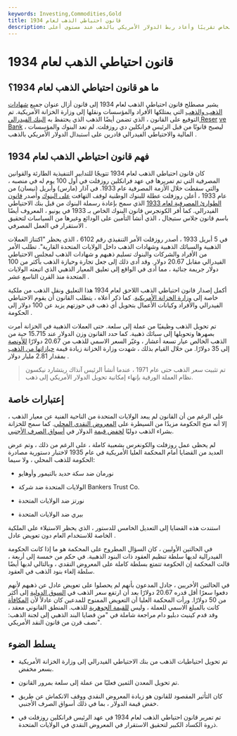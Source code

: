 ```yaml
---
keywords: Investing,Commodities,Gold
title: قانون احتياطي الذهب لعام 1934
description: اشترى قانون احتياطي الذهب لعام 1934 جميع الذهب المملوك للقطاع الخاص تقريبًا وأعاد ربط الدولار الأمريكي بالذهب عند مستوى أعلى.
---
```


# قانون احتياطي الذهب لعام 1934
## ما هو قانون احتياطي الذهب لعام 1934؟

يشير مصطلح قانون احتياطي الذهب لعام 1934 إلى قانون أزال عنوان جميع [شهادات الذهب والذهب](/goldcertificate) التي يمتلكها الأفراد والمؤسسات ونقلها إلى وزارة الخزانة الأمريكية. تم التوقيع على القانون ، الذي تضمن أيضًا الذهب الذي يحتفظ به [البنك الفيدرالي Reser](/federalreservebank) [ve Bank](/federalreservebank) ، ليصبح قانونًا من قبل الرئيس فرانكلين دي روزفلت. لم تعد البنوك والمؤسسات المالية والاحتياطي الفيدرالي قادرين على استبدال الدولار الأمريكي بالذهب .

## فهم قانون احتياطي الذهب لعام 1934

كان قانون احتياطي الذهب لعام 1934 تتويجًا للتدابير التنفيذية الطارئة والقوانين المصرفية التي تم تمريرها في عهد فرانكلين روزفلت في أول 100 يوم له في منصبه ، والتي سقطت خلال الأزمة المصرفية عام 1933. في آذار (مارس) وأبريل (نيسان) من عام 1933 ، أعلن روزفلت عطلة للبنوك الوطنية لوقف التهافت [على البنوك](/bankrun) وأصدر [قانون الطوارئ المصرفية لعام 1933](/emergencybankingact) الذي سمح بإعادة رسملة البنوك من قبل بنك الاحتياطي الفيدرالي. كما أقر الكونجرس قانون البنوك الخاص بـ 1933 في يونيو ، المعروف أيضًا باسم قانون جلاس ستيجال ، الذي أنشأ التأمين على الودائع وغيرها من السياسات لتحقيق الاستقرار في العمل المصرفي .

في 5 أبريل 1933 ، أصدر روزفلت الأمر التنفيذي رقم 6102 ، الذي يحظر "اكتناز العملات الذهبية والسبائك الذهبية وشهادات الذهب داخل الولايات المتحدة القارية". تطلب الأمر من الأفراد والشركات والبنوك تسليم ذهبهم و شهادات الذهب لمجلس الاحتياطي الفيدرالي مقابل 20.67 دولار. وقد أدى ذلك إلى جعل تجارة وحيازة الذهب بأكثر من 100 دولار جريمة جنائية ، مما أدى في الواقع إلى تعليق المعيار الذهبي الذي اتبعته الولايات المتحدة منذ القرن التاسع عشر .

أكمل إصدار قانون احتياطي الذهب اللاحق لعام 1934 هذا التعليق ونقل الذهب من ملكية خاصة إلى [وزارة الخزانة الأمريكية](/ustreasury). كما ذكر أعلاه ، يتطلب القانون أن يقوم الاحتياطي الفيدرالي والأفراد وكيانات الأعمال بتحويل أي ذهب في حوزتهم يزيد عن 100 دولار إلى الحكومة .

تم تحويل الذهب وظيفيًا من عملة إلى سلعة. حتى العملات الذهبية في الخزانة أمرت بصهرها وتحويلها إلى سبائك ذهبية. كما حدد القانون وزن الدولار عند 15.715 حبة من الذهب الخالص عيار تسعة أعشار ، وغيّر السعر الاسمي للذهب من 20.67 دولارًا [للأونصة](/troyounce) إلى 35 دولارًا. من خلال القيام بذلك ، شهدت وزارة الخزانة زيادة قيمة [حيازاتها من الذهب](/holdings) بمقدار 2.81 مليار دولار .

> تم تثبيت سعر الذهب حتى عام 1971 ، عندما أنشأ الرئيس آنذاك ريتشارد نيكسون نظام العملة الورقية بإنهاء إمكانية تحويل الدولار الأمريكي إلى ذهب.

>

## إعتبارات خاصة

على الرغم من أن القانون لم يبعد الولايات المتحدة من الناحية الفنية عن معيار الذهب ، إلا أنه منح الحكومة مزيدًا من السيطرة على [المعروض النقدي المحلي](/moneysupply). كما سمح للخزانة بشراء الذهب دوليًا [لخفض قيمة](/devaluation) الدولار في [أسواق الصرف الأجنبي](/foreign-exchange-markets).

لم يحظى عمل روزفلت والكونغرس بشعبية كاملة ، على الرغم من ذلك ، وتم عرض العديد من القضايا أمام المحكمة العليا الأمريكية في عام 1935 لاختبار دستورية مصادرة الحكومة للذهب المحلي ، ولا سيما:

- نورمان ضد سكة حديد بالتيمور وأوهايو

- الولايات المتحدة ضد شركة Bankers Trust Co.

- نورتز ضد الولايات المتحدة

- بيري ضد الولايات المتحدة

استندت هذه القضايا إلى التعديل الخامس للدستور ، الذي يحظر الاستيلاء على الملكية الخاصة للاستخدام العام دون تعويض عادل .

في الحالتين الأوليين ، كان السؤال المطروح على المحكمة هو ما إذا كانت الحكومة الفيدرالية لديها سلطة تنظيم العقود ذات البنود الذهبية. في حكم من خمسة إلى أربعة ، قالت المحكمة إن الحكومة تتمتع بسلطة كاملة على المعروض النقدي ، وبالتالي لديها أيضًا سلطة إلغاء بنود الذهب في العقود.

في الحالتين الأخريين ، جادل المدعون بأنهم لم يحصلوا على تعويض عادل عن ذهبهم لأنهم دفعوا سعرًا أقل قدره 20.67 دولارًا بعد أن ارتفع سعر الذهب في [السوق الدولية](/market) إلى أكثر من 50 دولارًا. ورأت المحكمة العليا أن التعويض الممنوح للمدعين كان عادلاً لأن [المكافأة](/remuneration) كانت بالمبلغ الاسمي للعملة ، وليس [للقيمة الجوهرية](/intrinsicvalue) للذهب. المنطق القانوني معقد ، وقد قدم كينيث دبليو دام مراجعة شاملة في "من قضايا البند الذهبي إلى لجنة الذهب: نصف قرن من قانون النقد الأمريكي".

## يسلط الضوء

- تم تحويل احتياطيات الذهب من بنك الاحتياطي الفيدرالي إلى وزارة الخزانة الأمريكية بسعر مخفض.

- تم تحويل المعدن الثمين فعليًا من عملة إلى سلعة بمرور القانون.

- كان التأثير المقصود للقانون هو زيادة المعروض النقدي ووقف الانكماش عن طريق خفض قيمة الدولار ، بما في ذلك أسواق الصرف الأجنبي.

- تم تمرير قانون احتياطي الذهب لعام 1934 في عهد الرئيس فرانكلين روزفلت في ذروة الكساد الكبير لتحقيق الاستقرار في المعروض النقدي في الولايات المتحدة.

